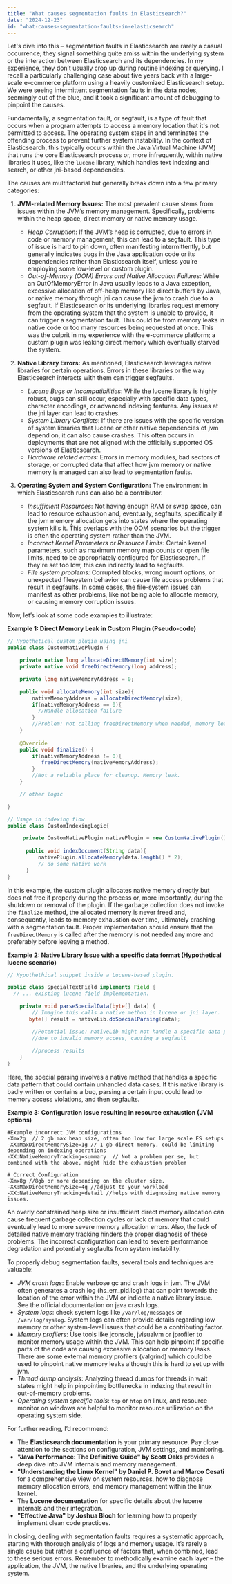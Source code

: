 ```yaml
---
title: "What causes segmentation faults in Elasticsearch?"
date: "2024-12-23"
id: "what-causes-segmentation-faults-in-elasticsearch"
---
```


Let's dive into this – segmentation faults in Elasticsearch are rarely a casual occurrence; they signal something quite amiss within the underlying system or the interaction between Elasticsearch and its dependencies. In my experience, they don’t usually crop up during routine indexing or querying. I recall a particularly challenging case about five years back with a large-scale e-commerce platform using a heavily customized Elasticsearch setup. We were seeing intermittent segmentation faults in the data nodes, seemingly out of the blue, and it took a significant amount of debugging to pinpoint the causes.

Fundamentally, a segmentation fault, or segfault, is a type of fault that occurs when a program attempts to access a memory location that it's not permitted to access. The operating system steps in and terminates the offending process to prevent further system instability. In the context of Elasticsearch, this typically occurs within the Java Virtual Machine (JVM) that runs the core Elasticsearch process or, more infrequently, within native libraries it uses, like the `lucene` library, which handles text indexing and search, or other jni-based dependencies.

The causes are multifactorial but generally break down into a few primary categories:

1.  **JVM-related Memory Issues:** The most prevalent cause stems from issues within the JVM’s memory management. Specifically, problems within the heap space, direct memory or native memory usage.
    *   *Heap Corruption*: If the JVM’s heap is corrupted, due to errors in code or memory management, this can lead to a segfault. This type of issue is hard to pin down, often manifesting intermittently, but generally indicates bugs in the Java application code or its dependencies rather than Elasticsearch itself, unless you’re employing some low-level or custom plugin.
    *   *Out-of-Memory (OOM) Errors and Native Allocation Failures:* While an OutOfMemoryError in Java usually leads to a Java exception, excessive allocation of off-heap memory like direct buffers by Java, or native memory through jni can cause the jvm to crash due to a segfault. If Elasticsearch or its underlying libraries request memory from the operating system that the system is unable to provide, it can trigger a segmentation fault. This could be from memory leaks in native code or too many resources being requested at once. This was the culprit in my experience with the e-commerce platform; a custom plugin was leaking direct memory which eventually starved the system.

2.  **Native Library Errors:** As mentioned, Elasticsearch leverages native libraries for certain operations. Errors in these libraries or the way Elasticsearch interacts with them can trigger segfaults.
    *   *Lucene Bugs or Incompatibilities*: While the lucene library is highly robust, bugs can still occur, especially with specific data types, character encodings, or advanced indexing features. Any issues at the jni layer can lead to crashes.
    *   *System Library Conflicts*: If there are issues with the specific version of system libraries that lucene or other native dependencies of jvm depend on, it can also cause crashes. This often occurs in deployments that are not aligned with the officially supported OS versions of Elasticsearch.
    *    *Hardware related errors:* Errors in memory modules, bad sectors of storage, or corrupted data that affect how jvm memory or native memory is managed can also lead to segmentation faults.

3.  **Operating System and System Configuration:** The environment in which Elasticsearch runs can also be a contributor.
    *   *Insufficient Resources*: Not having enough RAM or swap space, can lead to resource exhaustion and, eventually, segfaults, specifically if the jvm memory allocation gets into states where the operating system kills it. This overlaps with the OOM scenarios but the trigger is often the operating system rather than the JVM.
    *   *Incorrect Kernel Parameters or Resource Limits:* Certain kernel parameters, such as maximum memory map counts or open file limits, need to be appropriately configured for Elasticsearch. If they're set too low, this can indirectly lead to segfaults.
    *    *File system problems:* Corrupted blocks, wrong mount options, or unexpected filesystem behavior can cause file access problems that result in segfaults. In some cases, the file-system issues can manifest as other problems, like not being able to allocate memory, or causing memory corruption issues.

Now, let’s look at some code examples to illustrate:

**Example 1: Direct Memory Leak in Custom Plugin (Pseudo-code)**

```java
// Hypothetical custom plugin using jni
public class CustomNativePlugin {

    private native long allocateDirectMemory(int size);
    private native void freeDirectMemory(long address);

    private long nativeMemoryAddress = 0;

    public void allocateMemory(int size){
        nativeMemoryAddress = allocateDirectMemory(size);
        if(nativeMemoryAddress == 0){
          //Handle allocation failure
        }
        //Problem: not calling freeDirectMemory when needed, memory leak.
    }
   
    @Override
    public void finalize() {
        if(nativeMemoryAddress != 0){
           freeDirectMemory(nativeMemoryAddress);
        }
        //Not a reliable place for cleanup. Memory leak.
    }

    // other logic

}

// Usage in indexing flow
public class CustomIndexingLogic{

     private CustomNativePlugin nativePlugin = new CustomNativePlugin();
     
      public void indexDocument(String data){
          nativePlugin.allocateMemory(data.length() * 2);
          // do some native work
      }
}
```

In this example, the custom plugin allocates native memory directly but does not free it properly during the process or, more importantly, during the shutdown or removal of the plugin. If the garbage collection does not invoke the `finalize` method, the allocated memory is never freed and, consequently, leads to memory exhaustion over time, ultimately crashing with a segmentation fault. Proper implementation should ensure that the `freeDirectMemory` is called after the memory is not needed any more and preferably before leaving a method.

**Example 2: Native Library Issue with a specific data format (Hypothetical lucene scenario)**

```java
// Hypothethical snippet inside a Lucene-based plugin.

public class SpecialTextField implements Field {
  // ... existing lucene field implementation.

    private void parseSpecialData(byte[] data) {
        // Imagine this calls a native method in lucene or jni layer.
       byte[] result = nativeLib.doSpecialParsing(data);

        //Potential issue: nativeLib might not handle a specific data pattern and crash
        //due to invalid memory access, causing a segfault
       
        //process results
    }
}

```

Here, the special parsing involves a native method that handles a specific data pattern that could contain unhandled data cases. If this native library is badly written or contains a bug, parsing a certain input could lead to memory access violations, and then segfaults.

**Example 3: Configuration issue resulting in resource exhaustion (JVM options)**

```
#Example incorrect JVM configurations
-Xmx2g  // 2 gb max heap size, often too low for large scale ES setups
-XX:MaxDirectMemorySize=1g // 1 gb direct memory, could be limiting depending on indexing operations
-XX:NativeMemoryTracking=summary  // Not a problem per se, but combined with the above, might hide the exhaustion problem

# Correct Configuration
-Xmx8g //8gb or more depending on the cluster size.
-XX:MaxDirectMemorySize=4g //adjust to your workload
-XX:NativeMemoryTracking=detail //helps with diagnosing native memory issues.
```

An overly constrained heap size or insufficient direct memory allocation can cause frequent garbage collection cycles or lack of memory that could eventually lead to more severe memory allocation errors. Also, the lack of detailed native memory tracking hinders the proper diagnosis of these problems. The incorrect configuration can lead to severe performance degradation and potentially segfaults from system instability.

To properly debug segmentation faults, several tools and techniques are valuable:

*   *JVM crash logs*: Enable verbose gc and crash logs in jvm. The JVM often generates a crash log (hs_err_pid.log) that can point towards the location of the error within the JVM or indicate a native library issue. See the official documentation on java crash logs.
*   *System logs*: check system logs like `/var/log/messages` or `/var/log/syslog`. System logs can often provide details regarding low memory or other system-level issues that could be a contributing factor.
*   *Memory profilers*: Use tools like jconsole, jvisualvm or jprofiler to monitor memory usage within the JVM. This can help pinpoint if specific parts of the code are causing excessive allocation or memory leaks. There are some external memory profilers (valgrind) which could be used to pinpoint native memory leaks although this is hard to set up with jvm.
*  *Thread dump analysis*: Analyzing thread dumps for threads in wait states might help in pinpointing bottlenecks in indexing that result in out-of-memory problems.
*   *Operating system specific tools*: `top` or `htop` on linux, and resource monitor on windows are helpful to monitor resource utilization on the operating system side.

For further reading, I’d recommend:

*   The **Elasticsearch documentation** is your primary resource. Pay close attention to the sections on configuration, JVM settings, and monitoring.
*   **"Java Performance: The Definitive Guide" by Scott Oaks** provides a deep dive into JVM internals and memory management.
*   **"Understanding the Linux Kernel" by Daniel P. Bovet and Marco Cesati** for a comprehensive view on system resources, how to diagnose memory allocation errors, and memory management within the linux kernel.
*   The **Lucene documentation** for specific details about the lucene internals and their integration.
*   **"Effective Java" by Joshua Bloch** for learning how to properly implement clean code practices.

In closing, dealing with segmentation faults requires a systematic approach, starting with thorough analysis of logs and memory usage. It’s rarely a single cause but rather a confluence of factors that, when combined, lead to these serious errors. Remember to methodically examine each layer – the application, the JVM, the native libraries, and the underlying operating system.
